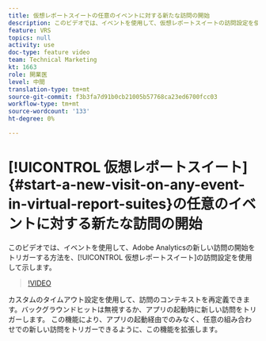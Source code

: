 ```yaml
---
title: 仮想レポートスイートの任意のイベントに対する新たな訪問の開始
description: このビデオでは、イベントを使用して、仮想レポートスイートの訪問設定を使用してAdobe Analyticsでの新しい訪問の開始をトリガーする方法を示します。
feature: VRS
topics: null
activity: use
doc-type: feature video
team: Technical Marketing
kt: 1663
role: 開業医
level: 中間
translation-type: tm+mt
source-git-commit: f3b3fa7d91b0cb21005b57768ca23ed6700fcc03
workflow-type: tm+mt
source-wordcount: '133'
ht-degree: 0%

---
```



# [!UICONTROL 仮想レポートスイート] {#start-a-new-visit-on-any-event-in-virtual-report-suites}の任意のイベントに対する新たな訪問の開始

このビデオでは、イベントを使用して、Adobe Analyticsの新しい訪問の開始をトリガーする方法を、[!UICONTROL 仮想レポートスイート]の訪問設定を使用して示します。

>[!VIDEO](https://video.tv.adobe.com/v/23129/?quality=12)

カスタムのタイムアウト設定を使用して、訪問のコンテキストを再定義できます。バックグラウンドヒットは無視するか、アプリの起動時に新しい訪問をトリガーします。 この機能により、アプリの起動経由でのみなく、任意の組み合わせでの新しい訪問をトリガーできるように、この機能を拡張します。
